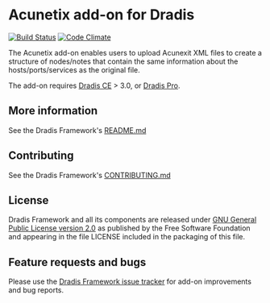 # Acunetix add-on for Dradis

[![Build Status](https://secure.travis-ci.org/dradis/dradis-acunetix.png?branch=master)](http://travis-ci.org/dradis/dradis-acunetix) [![Code Climate](https://codeclimate.com/github/dradis/dradis-acunetix.png)](https://codeclimate.com/github/dradis/dradis-acunetix.png)

The Acunetix add-on enables users to upload Acunexit XML files to create a structure of nodes/notes that contain the same information about the hosts/ports/services as the original file.

The add-on requires [Dradis CE](https://dradisframework.org/) > 3.0, or [Dradis Pro](https://dradisframework.com/pro/).


## More information

See the Dradis Framework's [README.md](https://github.com/dradis/dradis-ce/blob/develop/README.md)


## Contributing

See the Dradis Framework's [CONTRIBUTING.md](https://github.com/dradis/dradis-ce/blob/develop/CONTRIBUTING.md)


## License

Dradis Framework and all its components are released under [GNU General Public License version 2.0](http://www.gnu.org/licenses/old-licenses/gpl-2.0.html) as published by the Free Software Foundation and appearing in the file LICENSE included in the packaging of this file.


## Feature requests and bugs

Please use the [Dradis Framework issue tracker](https://github.com/dradis/dradis-ce/issues) for add-on improvements and bug reports.
